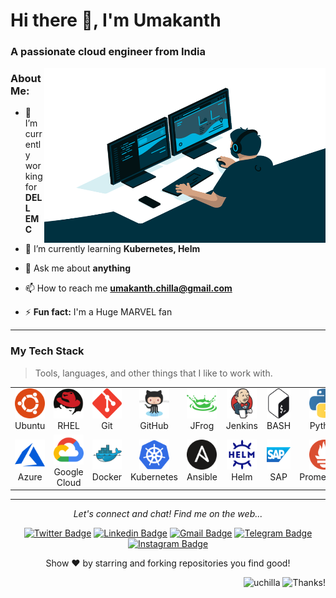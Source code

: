 <h1 align="left">Hi there 👋, I'm Umakanth</h1>
<h3 align="left">A passionate cloud engineer from India</h3>
<img align="right" alt="GIF" src="https://github.com/uchilla/uchilla/blob/main/code.gif?raw=true" width="450" height="280" />

<h3 align="left">About Me:</h3>

- 🔭 I’m currently working for **DELL EMC**

- 🌱 I’m currently learning **Kubernetes, Helm**

- 💬 Ask me about **anything**

- 📫 How to reach me **umakanth.chilla@gmail.com**

- ⚡ **Fun fact:** I'm a Huge MARVEL fan

---

<h3 align="left" id="uchilla-tech">My Tech Stack</h3>

> Tools, languages, and other things that I like to work with.
<table>
  <tr>
    <td align="center"  width="96">
      <a href="#uchilla-tech">
        <img src="./images/ubuntu.svg" width="48" height="48" alt="Ubuntu" />
      </a>
      <br>Ubuntu
    </td>
    <td align="center"  width="96">
      <a href="#uchilla-tech">
        <img src="./images/redhat.svg" width="48" height="48" alt="RHEL" />
      </a>
      <br>RHEL
    </td>
    <td align="center" width="96">
      <a href="#uchilla-tech">
        <img src="./images/git.svg" width="48" height="48" alt="Git" />
      </a>
      <br>Git
    </td>
    <td align="center" width="96">
      <a href="#uchilla-tech">
        <img src="./images/github.svg" width="48" height="48" alt="GitHub" />
      </a>
      <br>GitHub
    </td>
    <td align="center" width="96">
      <a href="#uchilla-tech">
        <img src="./images/jfrog.svg" width="48" height="48" alt="JFrog" />
      </a>
      <br>JFrog
    </td>
    <td align="center" width="96">
      <a href="#uchilla-tech">
        <img src="./images/jenkins.svg" width="48" height="48" alt="Jenkins" />
      </a>
      <br>Jenkins
    </td>
    <td align="center" width="96">
      <a href="#uchilla-tech">
        <img src="./images/bash.svg" width="48" height="48" alt="Bash" />
      </a>
      <br>BASH
    </td>
    <td align="center" width="96">
      <a href="#uchilla-tech">
        <img src="./images/python.svg" width="48" height="48" alt="Python" />
      </a>
      <br>Python
    </td>
  <tr>
    <td align="center" width="96"> 
      <a href="#uchilla-tech" >
        <img src="./images/azure.svg" width="48" height="48" alt="Microsoft Azure" />
      </a>
      <br>Azure
    </td>
    <td align="center" width="96"> 
      <a href="#uchilla-tech" >
        <img src="./images/google_cloud.svg" width="48" height="48" alt="Google Cloud" />
      </a>
      <br>Google Cloud
    </td>
    <td align="center" width="96"> 
      <a href="#uchilla-tech" >
        <img src="./images/docker.svg" width="48" height="48" alt="Docker" />
      </a>
      <br>Docker
    </td>
    <td align="center" width="96">
      <a href="#uchilla-tech" >
        <img src="./images/kubernetes.svg" width="48" height="48" alt="Kubernetes" />
      </a>
      <br>Kubernetes
    </td>
    <td align="center" width="96">
      <a href="#uchilla-tech">
        <img src="./images/ansible.svg" width="48" height="48" alt="Ansible" />
      </a>
      <br>Ansible
    </td>
    <td align="center"  width="96">
      <a href="#uchilla-tech">
        <img src="./images/helm.svg" width="48" height="48" alt="Helm" />
      </a>
      <br>Helm
    </td>
    <td align="center" width="96">
      <a href="#uchilla-tech" >
        <img src="./images/sap.svg" width="48" height="48" alt="SAP" />
      </a>
      <br>SAP
    </td>
    <td align="center" width="96">
      <a href="#uchilla-tech" >
        <img src="./images/prometheus.svg" width="48" height="48" alt="Prometheus" />
      </a>
      <br>Prometheus
    </td>
  </tr>
</table>
 
 ---
 
<p align="center">
  <i>Let's connect and chat! Find me on the web...</i>
    
<div align ="center">

[![Twitter Badge](https://img.shields.io/badge/-@umakanth-00acee?style=flat&logo=Twitter&logoColor=white)](https://twitter.com/intent/follow?screen_name=umakanth "Follow on Twitter")
[![Linkedin Badge](https://img.shields.io/badge/-umakanth.reddy-0072b1?style=flat&logo=Linkedin&logoColor=white)](https://www.linkedin.com/in/umakanth-reddy-chilla/ "Connect on LinkedIn")
[![Gmail Badge](https://img.shields.io/badge/-umakanth.chilla@gmail.com-c14438?style=flat&logo=Gmail&logoColor=white)](mailto:umakanth.chilla@gmail.com "Contact via Email")
[![Telegram Badge](https://img.shields.io/badge/-@umakanth_cloud-0088CC?style=flat&logo=Telegram&logoColor=white)](https://t.me/umakanth_cloud "Contact on Telegram")
[![Instagram Badge](https://img.shields.io/badge/-@umakanth-purple?style=flat&logo=instagram&logoColor=white)](https://instagram.com/umakanth "Follow on Instagram") 

</div>

  <p align="center">
    Show ❤️ by starring and forking repositories you find good!
  </p>
</p> 

<div align="right">
  
<img src="https://komarev.com/ghpvc/?username=uchilla&label=Profile%20views&color=0eb4a9&style=flat" alt="uchilla" /> ![Thanks!](https://img.shields.io/badge/Thanks%20for%20visiting-!-1EAEDB.svg)

</div>
